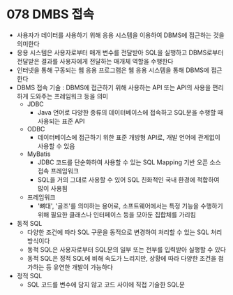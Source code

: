 # 078 DMBS 접속

- 사용자가 데이터를 사용하기 위해 응용 시스템을 이용하여 DBMS에 접근하는 것을 의미한다
- 응용 시스템은 사용자로부터 매개 변수를 전달받아 SQL을 실행하고 DBMS로부터 전달받은 결과를 사용자에게 전달하는 매개체 역할을 수행한다
- 인터넷을 통해 구동되는 웹 응용 프로그램은 웹 응용 시스템을 통해 DBMS에 접근한다
- DBMS 접속 기술 : DBMS에 접근하기 위해 사용하는 API 또는 API의 사용을 편리하게 도와주는 프레임워크 등을 의미
  - JDBC
    - Java 언어로 다양한 종류의 데이터베이스에 접속하고 SQL문을 수행할 때 사용되는 표준 API
  - ODBC
    - 데이터베이스에 접근하기 위한 표준 개방형 API로, 개발 언어에 관계없이 사용할 수 있음
  - MyBatis
    - JDBC 코드를 단순화하여 사용할 수 있는 SQL Mapping 기반 오픈 소스 접속 프레임워크
    - SQL을 거의 그대로 사용할 수 있어 SQL 친화적인 국내 환경에 적합하여 많이 사용됨
  - 프레임워크
    - '뼈대', '골조'를 의미하는 용어로, 소프트웨어에서는 특정 기능을 수행하기 위해 필요한 클래스나 인터페이스 등을 모아둔 집합체를 가리킴
- 동적 SQL
  - 다양한 조건에 따라 SQL 구문을 동적으로 변경하여 처리할 수 있는 SQL 처리 방식이다
  - 동적 SQL은 사용자로부터 SQL문의 일부 또는 전부를 입력받아 실행할 수 있다
  - 동적 SQL은 정적 SQL에 비해 속도가 느리지만, 상황에 따라 다양한 조건을 첨가하는 등 유연한 개발이 가능하다
- 정적 SQL
  - SQL 코드를 변수에 담지 않고 코드 사이에 직접 기술한 SQL문